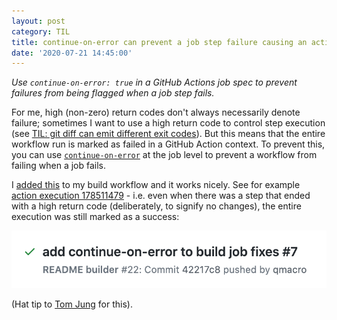 ```yaml
---
layout: post
category: TIL
title: continue-on-error can prevent a job step failure causing an action failure
date: '2020-07-21 14:45:00'
---
```


_Use `continue-on-error: true` in a GitHub Actions job spec to prevent failures from being flagged when a job step fails._

For me, high (non-zero) return codes don't always necessarily denote failure; sometimes I want to use a high return code to control step execution (see [TIL: git diff can emit different exit codes](https://qmacro.org/2020/07/20/github-actions-step-conditional/)). But this means that the entire workflow run is marked as failed in a GitHub Action context. To prevent this, you can use [`continue-on-error`](https://docs.github.com/en/actions/reference/workflow-syntax-for-github-actions#jobsjob_idcontinue-on-error) at the job level to prevent a workflow from failing when a job fails.

I [added this](https://github.com/qmacro/qmacro/commit/42217c8a53108856dfcc85108f2cca4731bfa1ba) to my build workflow and it works nicely. See for example [action execution 178511479](https://github.com/qmacro/qmacro/actions/runs/178511479) - i.e. even when there was a step that ended with a high return code (deliberately, to signify no changes), the entire execution was still marked as a success:

![action marked as success](/content/images/2020/07/successfulaction.png)

(Hat tip to [Tom Jung](https://github.com/jung-thomas) for this).
